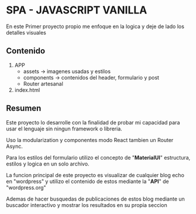 # SPA - JAVASCRIPT VANILLA

 En este Primer proyecto propio me enfoque en la logica y deje de lado los detalles visuales

## Contenido 

  1. APP
     - assets -> imagenes usadas y estilos
     - components -> contenidos del header, formulario y post
     - Router artesanal 
  2. index.html

## Resumen

Este proyecto lo desarrolle con la finalidad de probar mi capacidad para usar el lenguaje sin ningun framework o libreria.

Uso la modularization y componentes modo React tambien un Router Async.

Para los estilos del formulario utilizo el concepto de "**MaterialUI**" estructura, estilos y logica en un solo archivo.

La funcion principal de este proyecto es visualizar de cualquier blog echo en "wordpress" y utilizo el contenido de estos mediante la "**API**" de "wordpress.org" 

Ademas de hacer busquedas de publicaciones de estos blog mediante un buscador interactivo y mostrar los resultados en su propia seccion 
